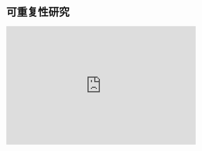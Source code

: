 # 可重复性研究

<embed type="application/pdf" width="100%" style="aspect-ratio: 16/10;" src="https://r2.leovan.tech/ds-r/lecture/14-reproducible-research.pdf#navpanes=0&view=Fit">
